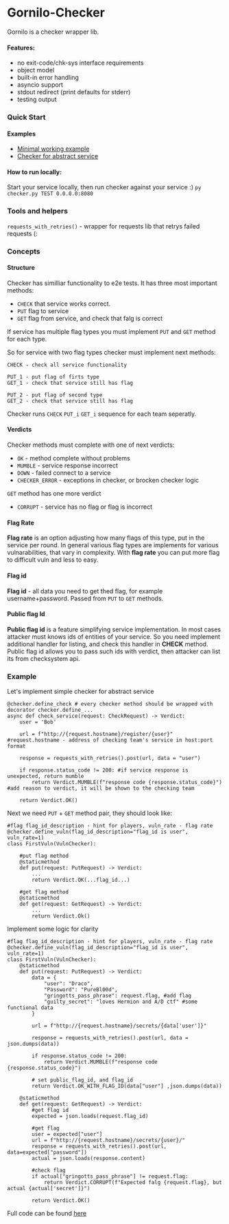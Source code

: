 # Gornilo-Checker

Gornilo is a checker wrapper lib.

#### Features:
- no exit-code/chk-sys interface requirements
- object model
- built-in error handling
- asyncio support
- stdout redirect (print defaults for stderr)
- testing output


### Quick Start
#### Examples
* [Minimal working example](https://github.com/HackerDom/Gornilo/blob/master/gornilo/examples/checker.py) 
* [Checker for abstract service](https://github.com/HackerDom/Gornilo/blob/master/gornilo/examples/abstract_checker.py)

#### How to run locally: 
Start your service locally, then run checker against your service :)
```py checker.py TEST 0.0.0.0:8080```


### Tools and helpers
`requests_with_retries()` - wrapper for requests lib that retrys failed requests (:
 

### Concepts
#### Structure
Checker has similliar functionality to e2e tests. It has three most important methods:
* `CHECK` that service works correct.
* `PUT` flag to service
* `GET` flag from service, and check that falg is correct

If service has multiple flag types you must implement `PUT` and `GET` method for each type.

So for service with two flag types checker must implement next methods:
```
CHECK - check all service functionality

PUT_1 - put flag of firts type
GET_1 - check that service still has flag

PUT_2 - put flag of second type
GET_2 - check that service still has flag
```
Checker runs `CHECK` `PUT_i` `GET_i` sequence for each team seperatly.

#### Verdicts
Checker methods must complete with one of next verdicts:
* `OK` - method complete without problems
* `MUMBLE` - service response incorrect
* `DOWN` - failed connect to a service
* `CHECKER_ERROR` - exceptions in checker, or brocken checker logic

`GET` method has one more verdict
* `CORRUPT` - service has no flag or flag is incorrect

#### Flag Rate
__Flag rate__ is an option adjusting how many flags of this type, put in the service per round. In general various flag types are implements for various vulnarabilities, that vary in complexity. With __flag rate__ you can put more flag to difficult vuln and less to easy.

#### Flag id
__Flag id__ - all data you need to get thed flag, for example username+password. Passed from `PUT` to `GET` methods. 

#### Public flag Id
__Public flag id__ is a feature simplifying service implementation. In most cases attacker must knows ids of entities of your service. So you need implement additional handler for listing, and check this handler in __CHECK__ method. Public flag id allows you to pass such ids with verdict, then attacker can list its from checksystem api.

### Example
Let's implement simple checker for abstract service
```
@checker.define_check # every checker method should be wrapped with decorator checker.define_...
async def check_service(request: CheckRequest) -> Verdict:
    user = 'Bob'

    url = f"http://{request.hostname}/register/{user}" #request.hostname - address of checking team's service in host:port format

    response = requests_with_retries().post(url, data = "user")

    if response.status_code != 200: #if service response is unexpected, return mumble
        return Verdict.MUMBLE(f"response code {response.status_code}") #add reason to verdict, it will be shown to the checking team

    return Verdict.OK()
```

Next we need `PUT` + `GET` method pair, they should look like:
```
#flag flag_id_description - hint for players, vuln_rate - flag rate
@checker.define_vuln(flag_id_description="flag_id is user", vuln_rate=1)
class FirstVuln(VulnChecker):

    #put flag method
    @staticmethod
    def put(request: PutRequest) -> Verdict:
        ...
        return Verdict.OK(...flag_id...)

    #get flag method
    @staticmethod
    def get(request: GetRequest) -> Verdict:
        ...
        return Verdict.Ok()
```

Implement some logic for clarity

```
#flag flag_id_description - hint for players, vuln_rate - flag rate
@checker.define_vuln(flag_id_description="flag_id is user", vuln_rate=1)
class FirstVuln(VulnChecker):
    @staticmethod
    def put(request: PutRequest) -> Verdict:
        data = {
            "user": "Draco",
            "Password": "PureBl00d",
            "gringotts_pass_phrase": request.flag, #add flag
            "guilty_secret": "loves Hermion and A/D ctf" #some functional data
        }

        url = f"http://{request.hostname}/secrets/{data['user']}"

        response = requests_with_retries().post(url, data = json.dumps(data))

        if response.status_code != 200:
            return Verdict.MUMBLE(f"response code {response.status_code}")
        
        # set public_flag_id, and flag_id
        return Verdict.OK_WITH_FLAG_ID(data["user"] ,json.dumps(data))  

    @staticmethod
    def get(request: GetRequest) -> Verdict:
        #get flag id
        expected = json.loads(request.flag_id) 

        #get flag
        user = expected["user"]
        url = f"http://{request.hostname}/secrets/{user}/"
        response = requests_with_retries().post(url, data=expected["password"])
        actual = json.loads(response.content)

        #check flag
        if actual["gringotts_pass_phrase"] != request.flag: 
            return Verdict.CORRUPT(f"Expected falg {request.flag}, but actual {actual['secret']}")

        return Verdict.OK()
```

Full code can be found [here](https://github.com/HackerDom/Gornilo/blob/master/gornilo/examples/abstract_checker.py)
